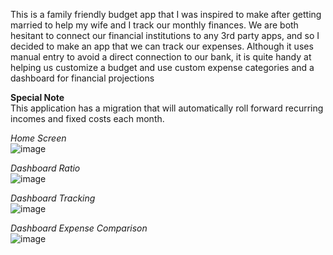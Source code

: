This is a family friendly budget app that I was inspired to make after getting married to help my wife and I track our monthly finances.
We are both hesitant to connect our financial institutions to any 3rd party apps, and so I decided to make an app that we can track our expenses. Although it
uses manual entry to avoid a direct connection to our bank, it is quite handy at helping us customize a budget and use custom expense categories and a dashboard for financial projections

**Special Note**<br>
This application has a migration that will automatically roll forward recurring incomes and fixed costs each month.

*Home Screen*<br>
![image](https://github.com/gjones94/BudgetApplication/assets/141204905/e67f354b-13f0-4d32-8b85-5d13336a0e37)

*Dashboard Ratio*<br>
![image](https://github.com/gjones94/BudgetApplication/assets/141204905/986b4580-f407-40b6-846a-effd1a02413e)

*Dashboard Tracking*<br>
![image](https://github.com/gjones94/BudgetApplication/assets/141204905/e075fe45-af62-40ab-8bb5-91d65a366986)

*Dashboard Expense Comparison*<br>
![image](https://github.com/gjones94/BudgetApplication/assets/141204905/21d2b26e-14a2-41cf-bfee-2582e568319f)
